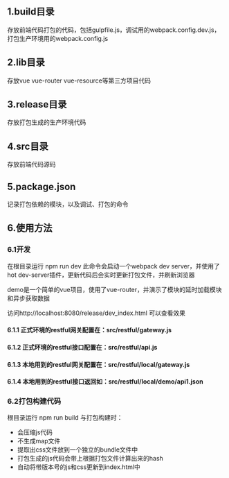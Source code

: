 ## 1.build目录
存放前端代码打包的代码，包括gulpfile.js，调试用的webpack.config.dev.js，打包生产环境用的webpack.config.js

## 2.lib目录
存放vue vue-router vue-resource等第三方项目代码

## 3.release目录
存放打包生成的生产环境代码

## 4.src目录
存放前端代码源码

## 5.package.json
记录打包依赖的模块，以及调试、打包的命令

## 6.使用方法
### 6.1开发
在根目录运行 npm run dev
此命令会启动一个webpack dev server，并使用了hot dev-server插件，更新代码后会实时更新打包文件，并刷新浏览器

demo是一个简单的vue项目，使用了vue-router，并演示了模块的延时加载模块和异步获取数据

访问http://localhost:8080/release/dev_index.html 可以查看效果

#### 6.1.1 正式环境的restful网关配置在：src/restful/gateway.js
#### 6.1.2 正式环境的restful接口配置在：src/restful/api.js
#### 6.1.3 本地用到的restful网关配置在：src/restful/local/gateway.js
#### 6.1.4 本地用到的restful接口返回如：src/restful/local/demo/api1.json

### 6.2打包构建代码
根目录运行 npm run build
与打包构建时：
- 会压缩js代码
- 不生成map文件
- 提取出css文件放到一个独立的bundle文件中
- 打包生成的js代码会带上根据打包文件计算出来的hash
- 自动将带版本号的js和css更新到index.html中